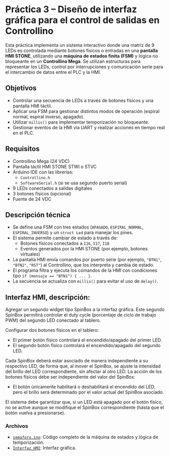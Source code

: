 # Práctica 3 – Diseño de interfaz gráfica para el control de salidas en Controllino

Esta práctica implementa un sistema interactivo donde una matriz de 9 LEDs es controlada mediante botones físicos o entradas en una **pantalla HMI STONE**, utilizando una **máquina de estados finita (FSM)** y lógica no bloqueante en un **Controllino Mega**. Se utilizan estructuras para representar los LEDs, control por interrupciones y comunicación serie para el intercambio de datos entre el PLC y la HMI.

## Objetivos

- Controlar una secuencia de LEDs a través de botones físicos y una pantalla HMI táctil.
- Aplicar una FSM para gestionar distintos modos de operación (espiral normal, espiral inverso, apagado).
- Utilizar `millis()` para implementar temporización no bloqueante.
- Gestionar eventos de la HMI vía UART y realizar acciones en tiempo real en el PLC.

## Requisitos

- Controllino Mega (24 VDC)
- Pantalla táctil HMI STONE STWI o STVC
- Arduino IDE con las librerías:
  - `Controllino.h`
  - `SoftwareSerial.h` (si se usa segundo puerto serial)
- 9 LEDs conectados a salidas digitales
- 3 botones físicos (opcional)
- Fuente de 24 VDC

## Descripción técnica

- Se define una FSM con tres estados (`APAGADO`, `ESPIRAL_NORMAL`, `ESPIRAL_INVERSO`) y un `struct Led` para manejar los pines.
- El sistema permite cambiar de estado a través de:
  - Botones físicos conectados a `I16`, `I17`, `I18`
  - Eventos generados por la HMI STONE (por ejemplo, botones virtuales)
- La pantalla HMI envía comandos por puerto serie (por ejemplo, `"BTN1"`, `"BTN2"`, `"RST"`) al Controllino, que los interpreta y cambia de estado.
- El programa filtra y ejecuta los comandos de la HMI con condiciones tipo `if (mensaje == "BTN1") { ... }`.
- La secuencia se actualiza con `millis()` para evitar el uso de `delay()`.

## Interfaz HMI, descripción:


Agregar un segundo widget tipo SpinBox a la interfaz gráfica. Este segundo SpinBox permitirá
controlar el duty cycle (porcentaje de ciclo de trabajo PWM) del segundo LED conectado al
tablero.

Configurar dos botones físicos en el tablero:
- El primer botón físico controlará el encendido/apagado del primer LED.
- El segundo botón físico controlará el encendido/apagado del segundo LED.

Cada SpinBox deberá estar asociado de manera independiente a su respectivo LED, de forma
que, al mover el SpinBox, se ajuste la intensidad del brillo del LED correspondiente, sin afectar
al otro LED. La acción de los botones físicos debe ser independiente del valor del SpinBox:

- El botón únicamente habilitará o deshabilitará el encendido del LED, pero el brillo será
determinado por el valor actual del SpinBox asociado.

El sistema debe garantizar que, si un LED está apagado por el botón físico, no se active
aunque se modifique el SpinBox correspondiente (hasta que el botón vuelva a presionarse).

### Archivos
- [`semaforo.ino`](./Practica3_reto.ino): Código completo de la máquina de estados y lógica de temporización.
- [`Interfaz_HMI`](./boton_p3.st): Interfaz gráfica.
